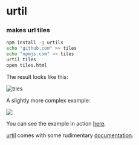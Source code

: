 # urtil
### makes url tiles

```sh
npm install -g urtils
echo "github.com" >> tiles
echo "npmjs.com" >> tiles
urtil tiles
open tiles.html
```

The result looks like this:

![tiles](http://monsterkodi.github.io/urtil/img/tiles.png)

A slightly more complex example:

<a href='http://monsterkodi.github.io/urtil/examples/example.html' alt='example'><img src='http://monsterkodi.github.io/urtil/img/example.png'></a>

You can see the example in action [here](http://monsterkodi.github.io/urtil/examples/example.html).

[urtil](http://monsterkodi.github.io/urtil/index.html) comes with some rudimentary [documentation](http://monsterkodi.github.io/urtil/about.html).

